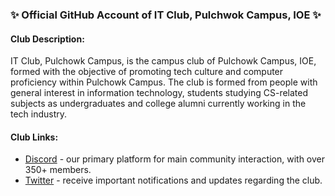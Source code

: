 ### ✨ Official GitHub Account of IT Club, Pulchwok Campus, IOE ✨

#### Club Description:

IT Club, Pulchowk Campus, is the campus club of Pulchowk Campus, IOE, formed with the objective of promoting tech culture and computer proficiency within Pulchowk Campus. The club is formed from people with general interest in information technology, students studying CS-related subjects as undergraduates and college alumni currently working in the tech industry.

#### Club Links: 
- [Discord](discord.gg/FdEG3cN "IT Community Discord Server") - our primary platform for main community interaction, with over 350+ members.
- [Twitter](https://twitter.com/ITClubPulchowk "@ITClubPulchowk") - receive important notifications and updates regarding the club.
